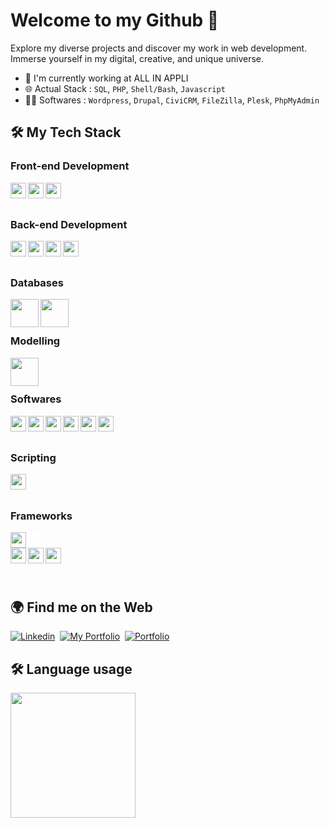 # Welcome to my Github 👋

Explore my diverse projects and discover my work in web development. Immerse yourself in my digital, creative, and unique universe.

- 🔭 I'm currently working at ALL IN APPLI
- 🌐 Actual Stack : `SQL`, `PHP`, `Shell/Bash`, `Javascript`
- 👨‍💻 Softwares : `Wordpress`, `Drupal`, `CiviCRM`, `FileZilla`, `Plesk`, `PhpMyAdmin`

## :hammer_and_wrench: My Tech Stack

### Front-end Development
<img align="left" width="25px" src="https://cdn.jsdelivr.net/gh/devicons/devicon@latest/icons/html5/html5-original.svg" />
<img align="left" width="25px" src="https://cdn.jsdelivr.net/gh/devicons/devicon@latest/icons/css3/css3-original.svg" />
<img align="left" width="25px" src="https://cdn.jsdelivr.net/gh/devicons/devicon@latest/icons/javascript/javascript-original.svg" />
<br /> <br />

### Back-end Development
<img align="left" width="25px" src="https://cdn.jsdelivr.net/gh/devicons/devicon@latest/icons/python/python-original.svg" />
<img align="left" width="25px" src="https://cdn.jsdelivr.net/gh/devicons/devicon@latest/icons/java/java-original.svg" />
<img align="left" width="25px" src="https://cdn.jsdelivr.net/gh/devicons/devicon@latest/icons/php/php-original.svg" />          
<img align="left" width="25px" src="https://cdn.jsdelivr.net/gh/devicons/devicon@latest/icons/typescript/typescript-original.svg" />          
<br /> <br />

### Databases
<img align="left" width="45px" src="https://cdn.jsdelivr.net/gh/devicons/devicon@latest/icons/mysql/mysql-plain-wordmark.svg" />
<img align="left" width="45px" src="https://cdn.jsdelivr.net/gh/devicons/devicon@latest/icons/mongodb/mongodb-plain-wordmark.svg" />
<br /> <br />
                    
### Modelling
<img align="left" width="45px" src="https://cdn.jsdelivr.net/gh/devicons/devicon@latest/icons/unifiedmodelinglanguage/unifiedmodelinglanguage-original-wordmark.svg" />
<br /> <br />
         
### Softwares 
<!-- `FileZilla` `Apache` `PhpMyAdmin` `MongoDBCompass` `Git` `NodeJS` `Notion` `Figma` `Wordpress` -->
<img align="left" width="25px" src="https://cdn.jsdelivr.net/gh/devicons/devicon@latest/icons/filezilla/filezilla-original.svg" />
<img align="left" width="25px" src="https://cdn.jsdelivr.net/gh/devicons/devicon@latest/icons/apache/apache-original.svg" />          
<img align="left" width="25px" src="https://cdn.jsdelivr.net/gh/devicons/devicon@latest/icons/git/git-original.svg" />
<img align="left" width="25px" src="https://cdn.jsdelivr.net/gh/devicons/devicon@latest/icons/figma/figma-original.svg" />
<img align="left" width="25px" src="https://cdn.jsdelivr.net/gh/devicons/devicon@latest/icons/wordpress/wordpress-plain.svg" />
<img align="left" width="25px" src="https://cdn.jsdelivr.net/gh/devicons/devicon@latest/icons/notion/notion-original.svg" />
<br /> <br />

### Scripting
<img align="left" width="25px" src="https://cdn.jsdelivr.net/gh/devicons/devicon@latest/icons/bash/bash-original.svg" />          
<br /> <br />

### Frameworks
<svg xmlns="http://www.w3.org/2000/svg" width="25px" height="25px" viewBox="0 0 128 128"><path fill="white" d="M81.1 102.1c-5 0-8.4 3.6-8.4 8.6c0 4.7 3.4 8.6 8.4 8.6c4.9 0 8.3-3.9 8.3-8.6c0-5-3.3-8.6-8.3-8.6m0 14.7c-3.6 0-5.1-3.2-5.1-6.1c0-3.1 1.9-6.1 5.1-6.1c3.2 0 5.1 3 5.1 6.1c0 2.9-1.6 6.1-5.1 6.1M65 101.2v.8h-4v1.7c0 .7.7 1.2 1.4 1.2H65v14h1.6c.7 0 1.4-.7 1.4-1.3V105h3c.7 0 1-.7 1-1.4V102h-4v-1.1c0-2.2.3-3.9 2.9-3.9h.1c.7.1 1.3-.5 1.4-1.3l.1-1c-.6-.1-1.2-.2-2-.2c-4.5.1-5.5 2.7-5.5 6.7m-32.9 1v.1c-.6 0-1.3.5-1.5 1.1L26.4 116h-.1l-4.1-12.5c-.3-.6-.9-1.3-1.5-1.3v-.2h-2.1l5.6 15.5c.2.5.6 1.5.6 1.9c0 .3-.9 4.1-3.6 4.1H21c-.7 0-1.2.5-1.3 1.2l-.1 1.1c.5.1 1.1.2 2.1.2c4 0 5.2-3.9 6.3-7l6-17h-1.9zm-19.2 3.6c-2.5-1.3-5.2-2.1-5.3-4.7c0-2.7 2.5-3.4 4.4-3.4c.8 0 1.5.1 2.2.2c.7.1 1.3-.5 1.4-1.2l.1-1c-1.3-.3-2.6-.5-3.7-.5c-4.2 0-7.3 2.1-7.3 6.2c0 3.5 2.4 4.9 4.9 6.1c2.5 1.2 5.3 2.2 5.3 5.1c0 3-2.9 4.2-5 4.2c-1.2 0-2.5-.3-3.5-.6c-.7-.1-1.2.5-1.3 1.3l-.1.8c1.5.5 3 .8 4.5.8c4.7 0 8.4-1.8 8.4-6.7c-.1-3.8-2.5-5.3-5-6.6m41.4-3.7c-1.5 0-4 .8-5.1 3.2c-.9-2.2-2.8-3.1-4.7-3.1c-2.4 0-4.1.8-5.2 2.8H39v-1.2c0-.7-.5-1.6-1.3-1.6l.1-.2H36v17h2c.8 0 1.2-.7 1.2-1.4l-.2-.1v-6.8c0-3.1 1.6-6.1 4.7-6.1c2.4 0 3.3 2.5 3.3 4.6v9.9h1.3c.7 0 1.7-.7 1.7-1.4v-7c0-3.1 1.1-6.1 4.2-6.1c2.4 0 2.8 2.5 2.8 4.6v9.9h1.6c.7 0 1.4-.6 1.4-1.2v-9.4c0-3.7-1.5-6.4-5.7-6.4m46.4-.1c-2.3 0-4.6 1-5.5 3H95v-1.2c0-.8-.6-1.6-1.4-1.6v-.2H92v17h1.8c.7 0 1.2-.7 1.2-1.4v-6.3c0-4 1.8-6.8 5.3-6.8c2.6.2 3.7 2 3.7 5.8v8.6h1.3c.7 0 1.7-.7 1.7-1.4v-8.4c0-4.4-2.1-7.1-6.3-7.1m20.9 0v.3c-.6 0-1.3.5-1.5 1.1l-4.2 12.6h-.1l-4.1-12.5c-.3-.6-.9-1.3-1.5-1.3v-.2h-2.1l5.6 15.5c.2.5.6 1.5.6 1.9c0 .3-.9 4.1-3.6 4.1h-.2c-.7 0-1.2.5-1.3 1.2l-.1 1.1c.5.1 1.1.2 2.1.2c4 0 5.2-3.9 6.3-7l6-17zM64 90.2c24.6 0 44.6-20 44.6-44.6S88.6 1 64 1S19.4 21 19.4 45.6s20 44.6 44.6 44.6M34.4 48.8c.7-2.2 2.4-2.6 4.2-2.1c1.8.6 2.6 2.8 2 4.5c-.1.2-.2.5-.3.9l-.8 1.4c-.4 1.4 1.4 2.3 2.7 2.7c2.9.9 5.7-.6 6.4-3c.7-2.2-.7-3.7-1.3-4.2l-2.7-2.9c-1.3-1.4-4-5.3-2.7-9.7c.5-1.7 1.6-3.5 3.2-4.7c3.3-2.5 7-2.9 10.4-1.9c4.5 1.3 6.6 4.3 9.4 6.5c1.6-4.6 3.7-9.1 7-12.9c2.9-3.5 6.9-5.9 11.4-6.1c4.5-.1 7.9 1.9 8.1 5.1c0 1.4-.7 4.1-3.5 4.2c-2.1.1-3.5-1.2-3.6-3c0-.7.2-1.3.6-2c.5-.9.6-1 .5-1.4c0-1.2-1.8-1.2-2.3-1.2c-6.7.2-8.5 9.3-9.9 16.6l-.7 3.9c3.9.6 6.6-.1 8.1-1.1c2.1-1.4-.6-2.8-.3-4.4c.4-1.6 1.8-2.4 3-2.4c1.6 0 2.8 1.7 2.8 3.4c-.1 2.8-3.8 6.8-11.4 6.6c-.9 0-1.8-.1-2.6-.2L71 49.3c-1.3 6-3 14.1-9 21.2c-5.2 6.2-10.5 7.2-12.9 7.2c-4.4.1-7.4-2.2-7.5-5.4c-.1-3.1 2.6-4.7 4.4-4.8c2.4-.1 4 1.6 4.1 3.6c.1 1.7-.8 2.2-1.4 2.5c-.4.3-1 .6-.9 1.3c0 .3.3 1 1.3.9c1.9-.1 3.1-1 4-1.6c4.3-3.6 6-9.9 8.2-21.3l.5-2.8c.7-3.7 1.6-7.8 2.8-12c-3-2.3-4.9-5.1-9-6.2c-2.8-.8-4.5-.1-5.7 1.4c-1.4 1.8-1 4.1.4 5.5l2.3 2.5c2.8 3.2 4.3 5.7 3.7 9.1c-.9 5.4-7.3 9.5-14.9 7.2c-6.6-1.7-7.8-6.3-7-8.8" />
<img align="left" width="25px" src="https://cdn.jsdelivr.net/gh/devicons/devicon@latest/icons/svelte/svelte-original.svg" />          
<img align="left" width="25px" src="https://cdn.jsdelivr.net/gh/devicons/devicon@latest/icons/react/react-original-wordmark.svg" />
<img align="left" width="25px" src="https://cdn.jsdelivr.net/gh/devicons/devicon@latest/icons/vuejs/vuejs-original-wordmark.svg" />
<img align="left" width="25px" src="https://cdn.jsdelivr.net/gh/devicons/devicon@latest/icons/hibernate/hibernate-plain-wordmark.svg" />   
<br /> <br />
          
## :earth_africa: Find me on the Web
<!-- - Me découvrir au sein de mon [Portfolio](https://iassadki.alwaysdata.net/portfolio) -->
<!-- - Suivez mon actualité sur [Linkedin](https://www.linkedin.com/in/ilias-assadki) -->
<a href="https://www.linkedin.com/in/ilias-assadki"><img src="https://img.shields.io/badge/Linkedin-0A66C2?style=for-the-badge&logo=linkedin&logoColor=white" alt="Linkedin" /></a>&nbsp;
<a href="https://www.linkedin.com/in/ilias-assadki"><img src="https://img.shields.io/badge/My%20Portfolio-3B5998?style=for-the-badge&logo=earth&logoColor=white" alt="My Portfolio" /></a>&nbsp;
<a href="https://www.canva.com/design/DAF5rdcUT3U/nKZvQXerIG475UIGXyYpCw/edit?utm_content=DAF5rdcUT3U&utm_campaign=designshare&utm_medium=link2&utm_source=sharebutton"><img src="https://img.shields.io/badge/My Resume (French)-6F7CA3?style=for-the-badge&logo=portfolio&logoColor=white" alt="Portfolio" /></a>&nbsp;
<!-- <a href="https://www.canva.com/design/DAF-qnBKzVM/ZCZNvYirbMldd7eEAJu89Q/edit?utm_content=DAF-qnBKzVM&utm_campaign=designshare&utm_medium=link2&utm_source=sharebutton"><img src="https://img.shields.io/badge/My Resume (English)-6F7CA3?style=for-the-badge&logo=portfolio&logoColor=white" alt="Portfolio" /></a>&nbsp; -->

## :hammer_and_wrench: Language usage 

<div>
    <img height="200px" src="https://github-readme-stats-api-holic-x.vercel.app/api/top-langs/?username=iassadki&theme=gruvbox_light&layout=compact"/>
</div>

<!--
<a href="https://juliaundeutsch.com/"><img src="https://img.shields.io/badge/LINKTREE-CC6699?style=for-the-badge&logoColor=white" alt="Portfolio" /></a>&nbsp;
<a href="https://codepen.io/YuriDevAT"><img src="https://img.shields.io/badge/Codepen-000000?style=for-the-badge&logo=codepen&logoColor=white" alt="CodePen" /></a>&nbsp;

<img src="https://img.shields.io/badge/-javascript-F7DF1E?&style=for-the-badge&logo=javascript&logoColor=black" />

**IliasAssadki/IliasAssadki** is a ✨ _special_ ✨ repository because its `README.md` (this file) appears on your GitHub profile.

Here are some ideas to get you started:

- 🔭 I’m currently working on ...
- 👯 I’m looking to collaborate on ...
- 🤔 I’m looking for help with ...
- 💬 Ask me about ...
- 📫 How to reach me: ...
- 😄 Pronouns: ...
- ⚡ Fun fact: ...
-->

